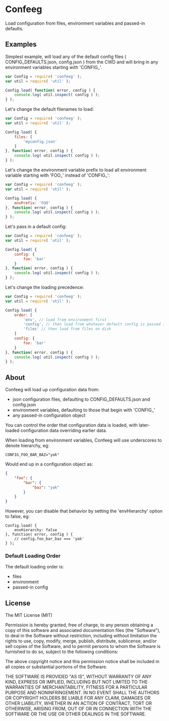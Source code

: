 
# Confeeg

Load configuration from files, environment variables and passed-in defaults.

## Examples

Simplest example, will load any of the default config files ( CONFIG_DEFAULTS.json, config.json ) from
the CWD and will bring in any environment variables starting with 'CONFIG_'.

```javascript
var Config = require( 'confeeg' );
var util = require( 'util' );

Config.load( function( error, config ) {
    console.log( util.inspect( config ) );
} );
```

Let's change the default filenames to load:

```javascript
var Config = require( 'confeeg' );
var util = require( 'util' );

Config.load( {
    files: [
        'myconfig.json'
    ]
}, function( error, config ) {
    console.log( util.inspect( config ) );
} );
```

Let's change the environment variable prefix to load all environment
variable starting with 'FOO_' instead of 'CONFIG_':

```javascript
var Config = require( 'confeeg' );
var util = require( 'util' );

Config.load( {
    envPrefix: 'FOO'
}, function( error, config ) {
    console.log( util.inspect( config ) );
} );
```

Let's pass in a default config:

```javascript
var Config = require( 'confeeg' );
var util = require( 'util' );

Config.load( {
    config: {
        foo: 'bar'
    }
}, function( error, config ) {
    console.log( util.inspect( config ) );
} );
```

Let's change the loading precedence:

```javascript
var Config = require( 'confeeg' );
var util = require( 'util' );

Config.load( {
    order: [
        'env', // load from environment first
        'config', // then load from whatever default config is passed in
        'files' // then load from files on disk
    ]
    config: {
        foo: 'bar'
    }
}, function( error, config ) {
    console.log( util.inspect( config ) );
} );
```

## About

Confeeg will load up configuration data from:

 - json configuration files, defaulting to CONFIG_DEFAULTS.json and config.json
 - environment variables, defaulting to those that begin with 'CONFIG_'
 - any passed-in configuration object

You can control the order that configuration data is loaded, with later-loaded configuration data
overriding earlier data.

When loading from environment variables, Confeeg will use underscores to denote hierarchy, eg:

```
CONFIG_FOO_BAR_BAZ="yak"
```

Would end up in a configuration object as:

```json
{
    "foo": {
        "bar": {
            "baz": "yak"
        }
    }
}
```

However, you can disable that behavior by setting the 'envHierarchy' option to false, eg:

```
Config.load( {
    envHierarchy: false
}, function( error, config ) {
    // config.foo_bar_baz === 'yak'
} );
```

### Default Loading Order

The default loading order is:

 - files
 - environment
 - passed-in config

## License

The MIT License (MIT)

Permission is hereby granted, free of charge, to any person obtaining a copy
of this software and associated documentation files (the "Software"), to deal
in the Software without restriction, including without limitation the rights
to use, copy, modify, merge, publish, distribute, sublicense, and/or sell
copies of the Software, and to permit persons to whom the Software is
furnished to do so, subject to the following conditions:

The above copyright notice and this permission notice shall be included in
all copies or substantial portions of the Software.

THE SOFTWARE IS PROVIDED "AS IS", WITHOUT WARRANTY OF ANY KIND, EXPRESS OR
IMPLIED, INCLUDING BUT NOT LIMITED TO THE WARRANTIES OF MERCHANTABILITY,
FITNESS FOR A PARTICULAR PURPOSE AND NONINFRINGEMENT. IN NO EVENT SHALL THE
AUTHORS OR COPYRIGHT HOLDERS BE LIABLE FOR ANY CLAIM, DAMAGES OR OTHER
LIABILITY, WHETHER IN AN ACTION OF CONTRACT, TORT OR OTHERWISE, ARISING FROM,
OUT OF OR IN CONNECTION WITH THE SOFTWARE OR THE USE OR OTHER DEALINGS IN
THE SOFTWARE.
